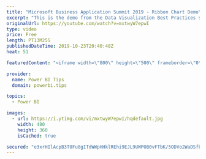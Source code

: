 ```yaml
---
title: "Microsoft Business Application Summit 2019 - Ribbon Chart Demo"
excerpt: "This is the demo from the Data Visualization Best Practices session BRK 3023 from the Microsoft Business Application Summit"
originalUrl: https://youtube.com/watch?v=mxtwyW7epwI
type: video
price: Free
length: PT13M25S
publishedDateTime: 2019-10-23T20:40:48Z
heat: 51

featuredContent: "<iframe width=\"800\" height=\"500\" frameborder=\"0\" src=\"https://www.youtube.com/embed/mxtwyW7epwI\" allow=\"accelerometer; autoplay; encrypted-media; gyroscope; picture-in-picture\" allowfullscreen></iframe>"

provider:
  name: Power BI Tips
  domain: powerbi.tips

topics:
  - Power BI

images:
  - url: https://i.ytimg.com/vi/mxtwyW7epwI/hqdefault.jpg
    width: 480
    height: 360
    isCached: true

secured: "e3xrHIlAcpB3T0Fu8gITdWWpHHklREhi9EJL9UWPOB0vFTbK/5ODVo2WaDSfbimyc42/IiD//wXUPGw6Z84sKECJPPJl44OlnAsvQjscT9LKaa6ztwdFYaPrYHcFWR/w64F0KEcLB9FXgcSL/cIAsPzVz45MSJhZE6H12mA2/JNuyC9BSXe4UFN71Jn2qgpdolT0ZsQyeulx945SoC0YBClF2ahiY479K+nUbPtTSodAIZACnms0aMPULHvCQbn379w0nHUFTMBYNKGTsCndNt6jkmy8JCYwlZ8WQ1V0w+fMQzZ8TW8b6q9ZRlNgmFLXN+SctM9kW8ykf+2T8e36Dk/CE/hUIp+iYIyvlYJdFcCizp8Rk5XOon2zW6pXHR606Vj8Dq5IWAgAxTFLpHJ+hsnouzzLHOM3kDyw2T7FI9Q=;TmjQj/ylFMdb83RdQ/GROw=="
---
```


